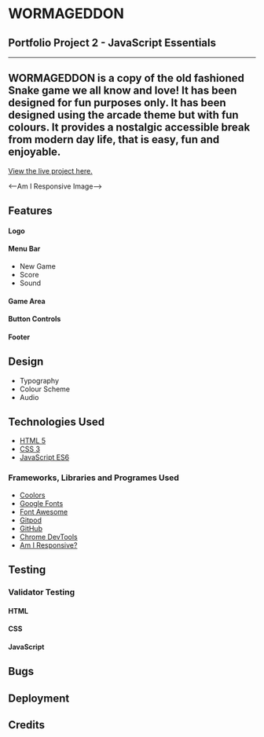 # WORMAGEDDON
## Portfolio Project 2 - JavaScript Essentials
----
WORMAGEDDON is a copy of the old fashioned Snake game we all know and love! It has been designed for fun purposes only. It has been designed using the arcade theme but with fun colours. It provides a nostalgic accessible break from modern day life, that is easy, fun and enjoyable.
----
[View the live project here.](https://evangelinemills.github.io/Portfolio-Project-2/)

<--Am I Responsive Image-->

## Features

#### Logo

#### Menu Bar
* New Game
* Score
* Sound

#### Game Area

#### Button Controls

#### Footer

## Design
* Typography
* Colour Scheme
* Audio

## Technologies Used
* [HTML 5]()
* [CSS 3]()
* [JavaScript ES6]()
### Frameworks, Libraries and Programes Used
* [Coolors]()
* [Google Fonts]()
* [Font Awesome]()
* [Gitpod]()
* [GitHub]()
* [Chrome DevTools]()
* [Am I Responsive?]()

## Testing

### Validator Testing
#### HTML
#### CSS
#### JavaScript

## Bugs

## Deployment

## Credits
